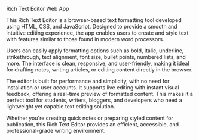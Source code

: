 Rich Text Editor Web App

This Rich Text Editor is a browser-based text formatting tool developed using HTML, CSS, and JavaScript. Designed to provide a smooth and intuitive editing experience, the app enables users to create and style text with features similar to those found in modern word processors.

Users can easily apply formatting options such as bold, italic, underline, strikethrough, text alignment, font size, bullet points, numbered lists, and more. The interface is clean, responsive, and user-friendly, making it ideal for drafting notes, writing articles, or editing content directly in the browser.

The editor is built for performance and simplicity, with no need for installation or user accounts. It supports live editing with instant visual feedback, offering a real-time preview of formatted content. This makes it a perfect tool for students, writers, bloggers, and developers who need a lightweight yet capable text editing solution.

Whether you're creating quick notes or preparing styled content for publication, this Rich Text Editor provides an efficient, accessible, and professional-grade writing environment.
